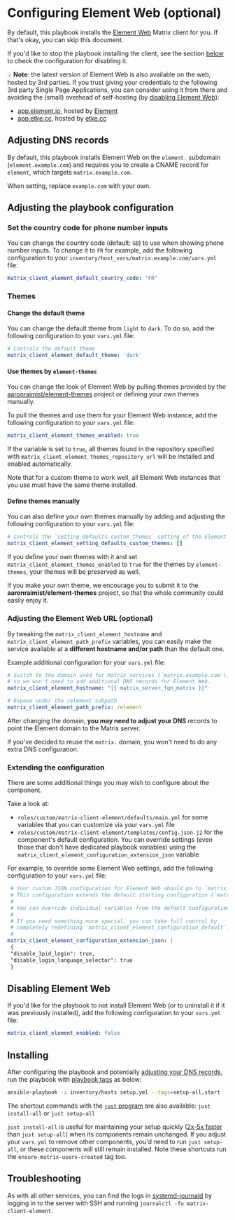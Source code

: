 <!--
SPDX-FileCopyrightText: 2020 - 2022 MDAD project contributors
SPDX-FileCopyrightText: 2020 - 2024 Slavi Pantaleev
SPDX-FileCopyrightText: 2020 Aaron Raimist
SPDX-FileCopyrightText: 2023 Pierre 'McFly' Marty
SPDX-FileCopyrightText: 2024 - 2025 Suguru Hirahara

SPDX-License-Identifier: AGPL-3.0-or-later
-->

# Configuring Element Web (optional)

By default, this playbook installs the [Element Web](https://github.com/element-hq/element-web) Matrix client for you. If that's okay, you can skip this document.

If you'd like to stop the playbook installing the client, see the section [below](#disabling-element-web) to check the configuration for disabling it.

💡 **Note**: the latest version of Element Web is also available on the web, hosted by 3rd parties. If you trust giving your credentials to the following 3rd party Single Page Applications, you can consider using it from there and avoiding the (small) overhead of self-hosting (by [disabling Element Web](#disabling-element-web)):

- [app.element.io](https://app.element.io/), hosted by [Element](https://element.io/)
- [app.etke.cc](https://app.etke.cc/), hosted by [etke.cc](https://etke.cc/)

## Adjusting DNS records

By default, this playbook installs Element Web on the `element.` subdomain (`element.example.com`) and requires you to create a CNAME record for `element`, which targets `matrix.example.com`.

When setting, replace `example.com` with your own.

## Adjusting the playbook configuration

### Set the country code for phone number inputs

You can change the country code (default: `GB`) to use when showing phone number inputs. To change it to `FR` for example, add the following configuration to your `inventory/host_vars/matrix.example.com/vars.yml` file:

```yaml
matrix_client_element_default_country_code: "FR"
```

### Themes

#### Change the default theme

You can change the default theme from `light` to `dark`. To do so, add the following configuration to your `vars.yml` file:

```yaml
# Controls the default theme
matrix_client_element_default_theme: 'dark'
```

#### Use themes by `element-themes`

You can change the look of Element Web by pulling themes provided by the [aaronraimist/element-themes](https://github.com/aaronraimist/element-themes) project or defining your own themes manually.

To pull the themes and use them for your Element Web instance, add the following configuration to your `vars.yml` file:

```yaml
matrix_client_element_themes_enabled: true
```

If the variable is set to `true`, all themes found in the repository specified with `matrix_client_element_themes_repository_url` will be installed and enabled automatically.

Note that for a custom theme to work well, all Element Web instances that you use must have the same theme installed.

#### Define themes manually

You can also define your own themes manually by adding and adjusting the following configuration to your `vars.yml` file:

```yaml
# Controls the `setting_defaults.custom_themes` setting of the Element Web configuration.
matrix_client_element_setting_defaults_custom_themes: []
```

If you define your own themes with it and set `matrix_client_element_themes_enabled` to `true` for the themes by `element-themes`, your themes will be preserved as well.

If you make your own theme, we encourage you to submit it to the **aaronraimist/element-themes** project, so that the whole community could easily enjoy it.

### Adjusting the Element Web URL (optional)

By tweaking the `matrix_client_element_hostname` and `matrix_client_element_path_prefix` variables, you can easily make the service available at a **different hostname and/or path** than the default one.

Example additional configuration for your `vars.yml` file:

```yaml
# Switch to the domain used for Matrix services (`matrix.example.com`),
# so we won't need to add additional DNS records for Element Web.
matrix_client_element_hostname: "{{ matrix_server_fqn_matrix }}"

# Expose under the /element subpath
matrix_client_element_path_prefix: /element
```

After changing the domain, **you may need to adjust your DNS** records to point the Element domain to the Matrix server.

If you've decided to reuse the `matrix.` domain, you won't need to do any extra DNS configuration.

### Extending the configuration

There are some additional things you may wish to configure about the component.

Take a look at:

- `roles/custom/matrix-client-element/defaults/main.yml` for some variables that you can customize via your `vars.yml` file
- `roles/custom/matrix-client-element/templates/config.json.j2` for the component's default configuration. You can override settings (even those that don't have dedicated playbook variables) using the `matrix_client_element_configuration_extension_json` variable

For example, to override some Element Web settings, add the following configuration to your `vars.yml` file:

```yaml
 # Your custom JSON configuration for Element Web should go to `matrix_client_element_configuration_extension_json`.
 # This configuration extends the default starting configuration (`matrix_client_element_configuration_default`).
 #
 # You can override individual variables from the default configuration, or introduce new ones.
 #
 # If you need something more special, you can take full control by
 # completely redefining `matrix_client_element_configuration_default`.
 #
matrix_client_element_configuration_extension_json: |
 {
 "disable_3pid_login": true,
 "disable_login_language_selector": true
 }
```

## Disabling Element Web

If you'd like for the playbook to not install Element Web (or to uninstall it if it was previously installed), add the following configuration to your `vars.yml` file:

```yaml
matrix_client_element_enabled: false
```

## Installing

After configuring the playbook and potentially [adjusting your DNS records](#adjusting-dns-records), run the playbook with [playbook tags](playbook-tags.md) as below:

<!-- NOTE: let this conservative command run (instead of install-all) to make it clear that failure of the command means something is clearly broken. -->
```sh
ansible-playbook -i inventory/hosts setup.yml --tags=setup-all,start
```

The shortcut commands with the [`just` program](just.md) are also available: `just install-all` or `just setup-all`

`just install-all` is useful for maintaining your setup quickly ([2x-5x faster](../CHANGELOG.md#2x-5x-performance-improvements-in-playbook-runtime) than `just setup-all`) when its components remain unchanged. If you adjust your `vars.yml` to remove other components, you'd need to run `just setup-all`, or these components will still remain installed. Note these shortcuts run the `ensure-matrix-users-created` tag too.

## Troubleshooting

As with all other services, you can find the logs in [systemd-journald](https://www.freedesktop.org/software/systemd/man/systemd-journald.service.html) by logging in to the server with SSH and running `journalctl -fu matrix-client-element`.
